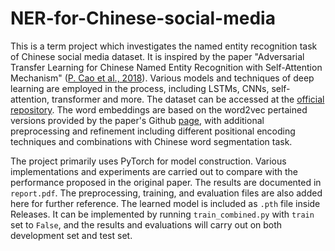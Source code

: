# NER-for-Chinese-social-media

This is a term project which investigates the named entity recognition task of Chinese social media dataset. It is inspired by the paper "Adversarial Transfer Learning for Chinese Named Entity Recognition with Self-Attention Mechanism" ([P. Cao et al., 2018](https://aclanthology.org/D18-1017/)). Various models and techniques of deep learning are employed in the process, including LSTMs, CNNs, self-attention, transformer and more. The dataset can be accessed at the [official repository](https://github.com/hltcoe/golden-horse). The word embeddings are based on the word2vec pertained versions provided by the paper's Github [page](https://github.com/CPF-NLPR/AT4ChineseNER), with additional preprocessing and refinement including different positional encoding techniques and combinations with Chinese word segmentation task. 

The project primarily uses PyTorch for model construction. Various implementations and experiments are carried out to compare with the performance proposed in the original paper. The results are documented in `report.pdf`. The preprocessing, training, and evaluation files are also added here for further reference. The learned model is included as `.pth` file inside Releases. It can be implemented by running `train_combined.py` with `train` set to `False`, and the results and evaluations will carry out on both development set and test set.
